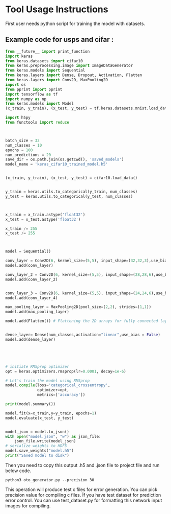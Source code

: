 # Tool Usage Instructions

First user needs python script for training the model with datasets.

## Example code for usps and cifar :
```python
from __future__ import print_function
import keras
from keras.datasets import cifar10
from keras.preprocessing.image import ImageDataGenerator
from keras.models import Sequential
from keras.layers import Dense, Dropout, Activation, Flatten
from keras.layers import Conv2D, MaxPooling2D
import os
from pprint import pprint
import tensorflow as tf
import numpy as np
from keras.models import Model
(x_train, y_train), (x_test, y_test) = tf.keras.datasets.mnist.load_data()

import h5py 
from functools import reduce



batch_size = 32
num_classes = 10
epochs = 100
num_predictions = 20
save_dir = os.path.join(os.getcwd(), 'saved_models')
model_name = 'keras_cifar10_trained_model.h5'


(x_train, y_train), (x_test, y_test) = cifar10.load_data()


y_train = keras.utils.to_categorical(y_train, num_classes)
y_test = keras.utils.to_categorical(y_test, num_classes)



x_train = x_train.astype('float32')
x_test = x_test.astype('float32')

x_train /= 255
x_test /= 255



model = Sequential()

conv_layer = Conv2D(6, kernel_size=(5,5), input_shape=(32,32,3),use_bias = False)
model.add(conv_layer)

conv_layer_2 = Conv2D(6, kernel_size=(5,5), input_shape=(28,28,6),use_bias = False)
model.add(conv_layer_2)


conv_layer_3 = Conv2D(6, kernel_size=(5,5), input_shape=(24,24,6),use_bias = False)
model.add(conv_layer_4)

max_pooling_layer = MaxPooling2D(pool_size=(2,2), strides=(1,1))
model.add(max_pooling_layer)

model.add(Flatten()) # Flattening the 2D arrays for fully connected layers


dense_layer= Dense(num_classes,activation="linear",use_bias = False)
model.add(dense_layer)





# initiate RMSprop optimizer
opt = keras.optimizers.rmsprop(lr=0.0001, decay=1e-6)

# Let's train the model using RMSprop
model.compile(loss='categorical_crossentropy',
              optimizer=opt,
              metrics=['accuracy'])

print(model.summary())

model.fit(x=x_train,y=y_train, epochs=1)
model.evaluate(x_test, y_test)


model_json = model.to_json()
with open("model.json", "w") as json_file:
    json_file.write(model_json)
# serialize weights to HDF5
model.save_weights("model.h5")
print("Saved model to disk")


```

Then you need to copy this output .h5 and .json file to project file and run below code.

```
python3 oto_generator.py --precision 30
```
This operation will produce test c files for error generation. You can pick precision value for compiling c files. 
İf you have test dataset for prediction error control. You can use test_dataset.py for formatting this network input images for compiling.
